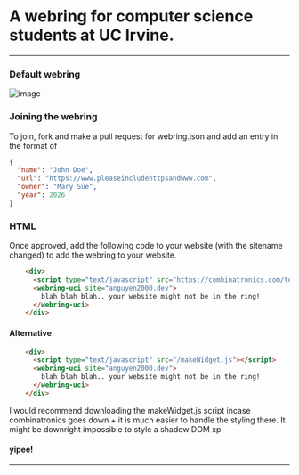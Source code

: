# A webring for computer science students at UC Irvine. 
***
### Default webring
![image](https://github.com/user-attachments/assets/4f4b357a-e321-4647-a3ca-e6e4551fe53d)

### Joining the webring
To join, fork and make a pull request for webring.json and add an entry in the format of 
```json
{
  "name": "John Doe",
  "url": "https://www.pleaseincludehttpsandwww.com",
  "owner": "Mary Sue",
  "year": 2026
}
```

### HTML
Once approved, add the following code to your website (with the sitename changed) to add the webring to your website. 

```html
    <div>
      <script type="text/javascript" src="https://combinatronics.com/toeeeee/uci-webring/refs/heads/main/makeWidget.js"></script>
      <webring-uci site="anguyen2000.dev">
        blah blah blah.. your website might not be in the ring!
      </webring-uci>
    </div>
```
#### Alternative
```html
    <div>
      <script type="text/javascript" src="/makeWidget.js"></script>
      <webring-uci site="anguyen2000.dev">
        blah blah blah.. your website might not be in the ring!
      </webring-uci>
    </div>
```

I would recommend downloading the makeWidget.js script incase combinatronics goes down + it is much easier to handle the styling there. It might be downright impossible to style a shadow DOM xp

#### yipee!
***
